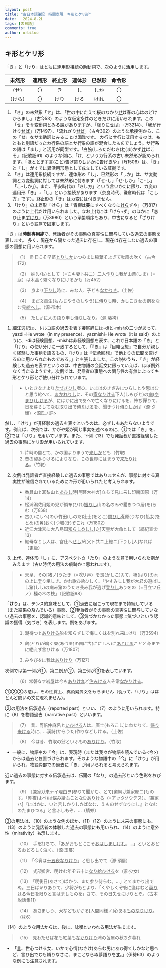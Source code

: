 ```yaml
---
layout: post
title: "古日本語筆記　時間表現　キ形とケリ形"
date:   2024-8-21
tags: [古日語]
comments: true
author: orbitoo
---
```


## キ形とケリ形

「き」と「けり」はともに連用形接続の助動詞で、次のように活用します。

|  未然形  | 連用形 | 終止形 | 連体形 | 已然形 | 命令形 |
| :------: | :----: | :----: | :----: | :----: | :----: |
|  （せ）  |   〇   |   き   |   し   |  しか  |   〇   |
| （けら） |   〇   |  けり  |  ける  |  けれ  |   〇   |

1. 「き」の未然形「せ」は、「世の中にたえて桜のなかり<u>せ</u>ば春の心はのどけからまし」（古今53）のような仮定条件のときだけに用いられます。この「せ」をサ変動詞とみる說がありますが、「降りに<u>せば</u>」（万3214）、「我が行けり<u>せば</u>」（万1497）、「流れざり<u>せば</u>」（古今302）のような承接例から、この「せ」をサ変動詞とみることは困難です。
カ行とサ行に活用するのは、もともと別語だったカ行系の語とサ行系の語が混合したものでしょう。サ行系の語は「まし」と活用が同型です。「白腕(しろただむき)枕(ま)かず<u>け</u>ばこそ」（記歌謡61）のような例に、「け」というカ行系の古い未然形が認められます。「ほととぎす言(こと)告げ遣り<u>し</u>いかに告げ<u>き</u>や」（万1506）は、「き」と「し」がすでに異活用形態として成立している証拠です。
2. 「き」は連用形接続ですが、連体形の「し」、已然形の「しか」は、サ変動詞とカ変動詞に対しては未然形に付きます（「せ-し」「せ-しか」「こ-し」「こ-しか」）。また、平安時代の「きし方」という言いかたに限り、カ変の連用形「き」+「し」という接続があります（奈良時代、鎌倉時代は「こし方」です）。終止形の「き」はカ変には付きません。
3. 「けり」の未然形「けら」は「青柳は蔓にすべくなりに<u>けら</u>ずや」（万817）のように上代だけ用いられました。なお上代には「けら+ず」のほかに「恋ひ止ま<u>ずけり</u>」（万3980）という承接順序もあり、中古になると「ざりけり」という語序で固定します。

「き」は**時制専用辞**で、発話者がその事態の真実性に関与している過去の事態を表します。
多く、現在から隔たった過去に存在し、現在は存在しない過去の事態の回想に用いられます。

> （1）　昨日こそ早苗<u>とりしか</u>いつのまに稲葉そよぎて秋風の吹く（古今172）
>
> （2）　妹(いも)として（=亡キ妻ト共ニ）二人<u>作りし</u>我が山斎(しま)（=庭）は木高く繁くなりにけるかも（万452）
>
> （3）　京より<u>下りし</u>時に、みな人、子ども<u>なかりき</u>。（土佐）
>
> （4）　まだ文章生(もんじやうのしやう)に<u>侍りし</u>時、かしこき女の例をなむ見<u>給へし</u>。（源·帚木）
>
> （5）　たしかに人の語り申し<u>侍りし</u>なり。（源·藤袴）

1. 細江逸記は、トルコ語の過去を表す接尾辞には-diと-mishの二つがあって、yazdi=He wrote（in my presence）、yazmishi=He wrote（it is said）のように、-diは経験回想、-mishは非経験回想を表す、これが日本語の「き」と「けり」の使い分けに一致すろとして、「『き』は『目睹回想』で自分が親しく経験した事柄を語るもの、『けり』は『伝承回想』で他よりの伝聞を告げるのに用ひられたものである。」と主張しました。この説のうち、「き」が経験した過去を表すというのは、中古物語の会話文に限っていえば、ほぼ例外なく当たるようです。次例では、発話者の事態への関与性の有無によってキ形とケリ形とが使い分けられています。
> - いときなきより<u>たづさひし</u>者の、いまはのきざみにつらしとや思はむと思う給へて、<u>まかれりし</u>に、その<u>家なりける</u>下人(しもびと)の<u>病(やまひ)しける</u>が、にはかに出であへで亡くなりにけるを、怖ぢ憚りて、日を暮らしてなむ取り出で<u>侍りける</u>を、聞きつけ<u>侍りしか</u>ば（源·夕顔）<源氏ノ詞>

然し、「けり」が非経験の過去を表すというのは、必ずしもあたらないようです。例えば、次例では、かがや姫が同じ事実を述べるのに、➀では「き」を、➁では「けり」を用いています。また、下例（13）でも発話者が直接経験した過去の事態にケリ形が用いられています。
> 1. 片時の間とて、かの国よりまうで<u>来しか</u>ども（竹取）
> 2. 昔の契ありけるによりなむ、この世界にはまうで<u>来たりける</u>。（竹取）

2. 次例は発話者が直接経験した過去の事態ではありませんが、事態に対する真実性が確信されているためにキ形が用いられたと考えられます。
> - 香具山と耳梨山と<u>あひし</u>時[阿菩大神ガ]立ちて見に来し印南国原（万14）
> - 松浦潟佐用姫の児が領布(ひれ)<u>振りし</u>山の名のみや聞きつつ居(を)らむ（万868）
> - 古(いにしへ)の小竹田(しのだ)壮士(をとこ)<u>問ひし</u>莬原(うなひ)処女(をとめ)の奥(おく)つ城(き)ぞこれ（万1802）
> - 近江大津宮に大八島国<u>知らしめしし</u>[之]天皇が大命として（続紀宣命13）
> - 継母なりし人は、宮仕へ<u>せし</u>が[父ト共ニ上総ニ]下りし[人]なれば（更級）

3. 上代、連体形「し」に、アスペクトの「たり」のような意で用いられた例がみえます（古い時代の用法の痕跡かと思われます）。
> - 天皇、その[猪ノ]うたき（=唸リ声）を畏(かしこ)みて、榛(はり)の木の上に登り坐しき。かれ歌ひ給ひしく、「やすみしし我が大君の遊ばしし猪(しし)の病み猪のうたき畏み我が逃げ<u>登りし</u>ありをの（=目立ツ丘ノ）榛の木の枝」（記歌謡98）

「**けり**」は、テンス的意味として、➀過去に起こって現在まで持続している（また結果の及んでいる）事態、➁発話者がその事態の真実性に関与していない過去の事態を、認識的意味として、➂気づかなかった事態に気づいという認識の獲得（気づき）を表します。例をあげます。

> 1. 潮待つと<u>ありける</u>船を知らずして悔しく妹を別れ来にけり（万3594）
>
> 2. 鶏(とり)が鳴く東(あづま)の国に古(ににしへ)に<u>ありける</u>ことと今までに絶えず言ひける（万1807）
>
> 3. みやびをに我は<u>ありけり</u>（万127）

次例では第一例が➀、第二例が➁、第三例が➂を表しています。

> （6）常磐なす岩屋は今も<u>ありけれ</u>ど<u>住みける</u>人そ常<u>なかりける</u>。

➀➁➂の意は、その性質上、真偽疑問文をもちません（従って、「けり」はほとんど問いの文に現れません）。

➁の用法を伝承過去（reported past）といい、（7）のように用いられます。特に（8）を物語過去（narrative past）といいます。

> （7）　昔、阿倍仲麻呂と<u>いひける</u>人は、唐土(もろこし)にわたりて、<u>帰り来ける</u>時に、…漢詩(からうた)作りなどしける。（土佐）
>
> （8）　今は昔、竹取の翁といふもの<u>ありけり</u>。（竹取）

- 一般に、物語中の「今」は、表現時（または我々が物語を読んでいる<今>）からは過去と位置づけられます。そのような物語中の「今」に「けり」が用いられ、物語内部での過去に「き」が用いられると考えられます。

近い過去の事態に対する伝承過去は、伝聞の「なり」の過去形という色彩をおびます。

> （9）　[兼家ガ来ナイ理由ヲ]参りて聞かむ、とて[道綱ガ兼家邸ニ]ものす。「昨夜(よべ)は悩み給ふことなむ<u>ありける</u>（=アッタソウデス）。[兼家ハ]『にはかに、いと苦しかりしかばなむ、えものせずなりにし』となむのたまひつる」と言ふしもぞ、…（蜻蛉）

➂の用法は、（10）のような例のほか、（11）（12）のように未来の事態にも、（13）のように発話者の体験した過去の事態にも用いられ、（14）のように意外性（mirativity）も示します。

> （10）　手を打ちて、「あがおもとにこそ<u>おはしましけれ</u>。…」といとおどろおどろしく泣く。（源·玉蔓）
>
> （11）　「今宵は<u>十五夜なりけり</u>」と思し出でて（源·須磨）
>
> （12）　式部卿宮、明けむ年ぞ五十に<u>なり給ひける</u>を（源·少女）
>
> （13）　「明後日(あさて)ばかり、また参り侍らむ。…」とてまかり出でぬ。三日ばかりありて、少将がもとより、「くやしくぞ後に逢はむと<u>契りける</u>今日を限りと言はましものを」さて、その日失せにけりとぞ。（古本説話集11）
>
> （14）　あさましう、犬などもかかる[人間同様ノ]心ある<u>ものなりけり</u>。（枕6）

（14）のような用法からは、後に、詠嘆といわれる用法が生じます。

> （15）　見わたせば花も紅葉も<u>なかりけり</u>浦の苫屋の秋の夕暮れ

- 「<u>昔</u>、世心つける女、いかで心情(なさけ)あらむ男にあひ得てしかなと思へど、言ひ出でむも頼りなさに、まことならぬ夢語りを<u>す</u>。」（伊勢63）のような例にも注意されます。
